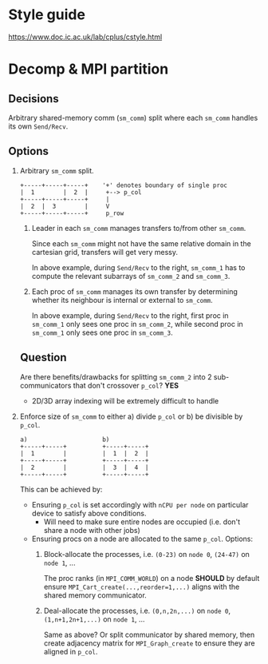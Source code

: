 
# Style guide
https://www.doc.ic.ac.uk/lab/cplus/cstyle.html

# Decomp & MPI partition

## Decisions

Arbitrary shared-memory comm (`sm_comm`) split where each `sm_comm` handles its own `Send/Recv`.

## Options

1. Arbitrary `sm_comm` split.

    ```
    +-----+-----+-----+    '+' denotes boundary of single proc
    |  1        |  2  |     +--> p_col
    +-----+-----+-----+     |
    |  2  |  3        |     V
    +-----+-----+-----+     p_row
    ```

    1. Leader in each `sm_comm` manages transfers to/from other `sm_comm`.

        Since each `sm_comm` might not have the same relative domain in the cartesian grid, transfers will get very messy.

        In above example, during `Send/Recv` to the right, `sm_comm_1` has to compute the relevant subarrays of `sm_comm_2` and `sm_comm_3`.

    2. Each proc of `sm_comm` manages its own transfer by determining whether its neighbour is internal or external to `sm_comm`.

        In above example, during `Send/Recv` to the right, first proc in `sm_comm_1` only sees one proc in `sm_comm_2`, while second proc in `sm_comm_1` only sees one proc in `sm_comm_3`.

    ## Question
    Are there benefits/drawbacks for splitting `sm_comm_2` into 2 sub-communicators that don't crossover `p_col`? **YES**

    - 2D/3D array indexing will be extremely difficult to handle


2. Enforce size of `sm_comm` to either a) divide `p_col` or b) be divisible by `p_col`.
    ```
    a)                     b)
    +-----+-----+          +-----+-----+
    |  1        |          |  1  |  2  |
    +-----+-----+          +-----+-----+
    |  2        |          |  3  |  4  |
    +-----+-----+          +-----+-----+
    ```
    This can be achieved by:
    - Ensuring `p_col` is set accordingly with `nCPU per node` on particular device to satisfy above conditions.
        - Will need to make sure entire nodes are occupied (i.e. don't share a node with other jobs)
    - Ensuring procs on a node are allocated to the same `p_col`. Options:
        1. Block-allocate the processes, i.e. `(0-23)` on `node 0`, `(24-47)` on `node 1`, ...

            The proc ranks (in `MPI_COMM_WORLD`) on a node **SHOULD** by default ensure `MPI_Cart_create(...,reorder=1,...)` aligns with the shared memory communicator.

        2. Deal-allocate the processes, i.e. `(0,n,2n,...)` on `node 0`, `(1,n+1,2n+1,...)` on `node 1`, ...

            Same as above? Or split communicator by shared memory, then create adjacency matrix for `MPI_Graph_create` to ensure they are aligned in `p_col`.

